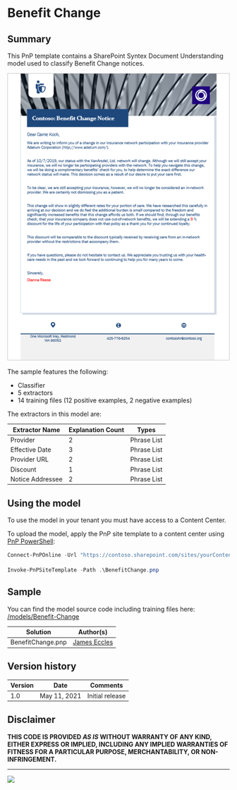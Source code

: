 # Benefit Change

## Summary

This PnP template contains a SharePoint Syntex Document Understanding model used to classify Benefit Change notices.

![Benefit Change Example](assets/training-file-example.png)

The sample features the following:

- Classifier
- 5 extractors
- 14 training files (12 positive examples, 2 negative examples)

The extractors in this model are:

Extractor Name|Explanation Count|Types
--------------|-----------------|-----------------
Provider|2|Phrase List
Effective Date|3|Phrase List
Provider URL|2|Phrase List
Discount|1|Phrase List
Notice Addressee|2|Phrase List

## Using the model

To use the model in your tenant you must have access to a Content Center.

To upload the model, apply the PnP site template to a content center using [PnP PowerShell](https://pnp.github.io/powershell/):

```powershell
Connect-PnPOnline -Url "https://contoso.sharepoint.com/sites/yourContentCenter"

Invoke-PnPSiteTemplate -Path .\BenefitChange.pnp
```

## Sample

You can find the model source code including training files here: [/models/Benefit-Change](https://github.com/pnp/syntex-samples/tree/main/models/Benefit-Change)

Solution|Author(s)
--------|---------
BenefitChange.pnp | [James Eccles](https://github.com/JamesEccles)

## Version history

Version|Date|Comments
-------|----|--------
1.0|May 11, 2021 |Initial release

## Disclaimer

**THIS CODE IS PROVIDED *AS IS* WITHOUT WARRANTY OF ANY KIND, EITHER EXPRESS OR IMPLIED, INCLUDING ANY IMPLIED WARRANTIES OF FITNESS FOR A PARTICULAR PURPOSE, MERCHANTABILITY, OR NON-INFRINGEMENT.**

---
<img src="https://telemetry.sharepointpnp.com/syntex-samples/samples/Benefit Change" />
